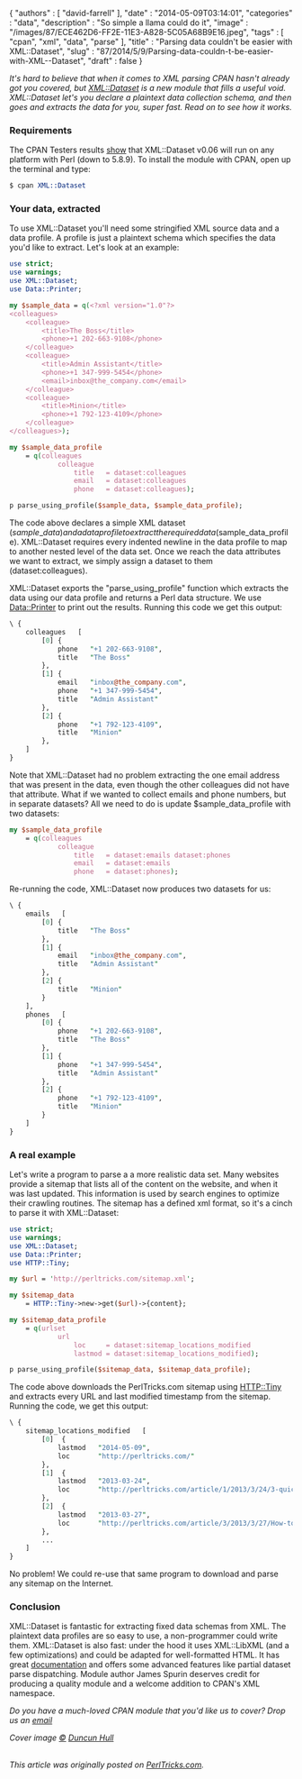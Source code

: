 {
   "authors" : [
      "david-farrell"
   ],
   "date" : "2014-05-09T03:14:01",
   "categories" : "data",
   "description" : "So simple a llama could do it",
   "image" : "/images/87/ECE462D6-FF2E-11E3-A828-5C05A68B9E16.jpeg",
   "tags" : [
      "cpan",
      "xml",
      "data",
      "parse"
   ],
   "title" : "Parsing data couldn't be easier with XML::Dataset",
   "slug" : "87/2014/5/9/Parsing-data-couldn-t-be-easier-with-XML--Dataset",
   "draft" : false
}


*It's hard to believe that when it comes to XML parsing CPAN hasn't already got you covered, but [XML::Dataset](https://metacpan.org/pod/XML::Dataset) is a new module that fills a useful void. XML::Dataset let's you declare a plaintext data collection schema, and then goes and extracts the data for you, super fast. Read on to see how it works.*

### Requirements

The CPAN Testers results [show](http://matrix.cpantesters.org/?dist=XML-Dataset+0.006) that XML::Dataset v0.06 will run on any platform with Perl (down to 5.8.9). To install the module with CPAN, open up the terminal and type:

```perl
$ cpan XML::Dataset
```

### Your data, extracted

To use XML::Dataset you'll need some stringified XML source data and a data profile. A profile is just a plaintext schema which specifies the data you'd like to extract. Let's look at an example:

```perl
use strict;
use warnings;
use XML::Dataset;
use Data::Printer;

my $sample_data = q(<?xml version="1.0"?>
<colleagues>
    <colleague>
        <title>The Boss</title>
        <phone>+1 202-663-9108</phone>
    </colleague>
    <colleague>
        <title>Admin Assistant</title>
        <phone>+1 347-999-5454</phone>
        <email>inbox@the_company.com</email>
    </colleague>
    <colleague>
        <title>Minion</title>
        <phone>+1 792-123-4109</phone>
    </colleague>
</colleagues>);

my $sample_data_profile
    = q(colleagues
            colleague
                title   = dataset:colleagues
                email   = dataset:colleagues
                phone   = dataset:colleagues);

p parse_using_profile($sample_data, $sample_data_profile);
```

The code above declares a simple XML dataset ($sample\_data) and a data profile to extract the required data ($sample\_data\_profile). XML::Dataset requires every indented newline in the data profile to map to another nested level of the data set. Once we reach the data attributes we want to extract, we simply assign a dataset to them (dataset:colleagues).

XML::Dataset exports the "parse\_using\_profile" function which extracts the data using our data profile and returns a Perl data structure. We use [Data::Printer](https://metacpan.org/pod/Data::Printer) to print out the results. Running this code we get this output:

```perl
\ {
    colleagues   [
        [0] {
            phone   "+1 202-663-9108",
            title   "The Boss"
        },
        [1] {
            email   "inbox@the_company.com",
            phone   "+1 347-999-5454",
            title   "Admin Assistant"
        },
        [2] {
            phone   "+1 792-123-4109",
            title   "Minion"
        },
    ]
}
```

Note that XML::Dataset had no problem extracting the one email address that was present in the data, even though the other colleagues did not have that attribute. What if we wanted to collect emails and phone numbers, but in separate datasets? All we need to do is update $sample\_data\_profile with two datasets:

```perl
my $sample_data_profile
    = q(colleagues
            colleague
                title   = dataset:emails dataset:phones
                email   = dataset:emails
                phone   = dataset:phones);
```

Re-running the code, XML::Dataset now produces two datasets for us:

```perl
\ {
    emails   [
        [0] {
            title   "The Boss"
        },
        [1] {
            email   "inbox@the_company.com",
            title   "Admin Assistant"
        },
        [2] {
            title   "Minion"
        }
    ],
    phones   [
        [0] {
            phone   "+1 202-663-9108",
            title   "The Boss"
        },
        [1] {
            phone   "+1 347-999-5454",
            title   "Admin Assistant"
        },
        [2] {
            phone   "+1 792-123-4109",
            title   "Minion"
        }
    ]
}
```

### A real example

Let's write a program to parse a a more realistic data set. Many websites provide a sitemap that lists all of the content on the website, and when it was last updated. This information is used by search engines to optimize their crawling routines. The sitemap has a defined xml format, so it's a cinch to parse it with XML::Dataset:

```perl
use strict;
use warnings;
use XML::Dataset;
use Data::Printer;
use HTTP::Tiny;

my $url = 'http://perltricks.com/sitemap.xml';

my $sitemap_data 
    = HTTP::Tiny->new->get($url)->{content};

my $sitemap_data_profile
    = q(urlset
            url
                loc     = dataset:sitemap_locations_modified
                lastmod = dataset:sitemap_locations_modified);

p parse_using_profile($sitemap_data, $sitemap_data_profile);
```

The code above downloads the PerlTricks.com sitemap using [HTTP::Tiny](https://metacpan.org/pod/HTTP::Tiny) and extracts every URL and last modified timestamp from the sitemap. Running the code, we get this output:

```perl
\ {
    sitemap_locations_modified   [
        [0]  {
            lastmod   "2014-05-09",
            loc       "http://perltricks.com/"
        },
        [1]  {
            lastmod   "2013-03-24",
            loc       "http://perltricks.com/article/1/2013/3/24/3-quick-ways-to-find-out-the-version-number-of-an-installed-Perl-module-from-the-terminal"
        },
        [2]  {
            lastmod   "2013-03-27",
            loc       "http://perltricks.com/article/3/2013/3/27/How-to-cleanly-uninstall-a-Perl-module"
        },
        ...
    ]
}
```

No problem! We could re-use that same program to download and parse any sitemap on the Internet.

### Conclusion

XML::Dataset is fantastic for extracting fixed data schemas from XML. The plaintext data profiles are so easy to use, a non-programmer could write them. XML::Dataset is also fast: under the hood it uses XML::LibXML (and a few optimizations) and could be adapted for well-formatted HTML. It has great [documentation](https://metacpan.org/pod/XML::Dataset) and offers some advanced features like partial dataset parse dispatching. Module author James Spurin deserves credit for producing a quality module and a welcome addition to CPAN's XML namespace.

*Do you have a much-loved CPAN module that you'd like us to cover? Drop us an [email](mailto:perltricks.com@gmail.com)*

*Cover image [©](https://creativecommons.org/licenses/by/2.0/) [Duncun Hull](https://www.flickr.com/photos/dullhunk/3948166814/in/photolist-71TorC-5RcLVC-5RcLk1-5R8vpe-5RcMC9-5R8w7D-5R8v7e-5RcM9Q-5RcLeL-5R8upk-5RcMso-5RcL7J-72QCEU-7KoKym-72QCsE-6FtTJ-6m6pyB-5AJCpY-6FvjN-6FuLy-6FtQL-6Fv4J-5BHeXd-6FuUe-6FtXH-6Fu9t-6FuAs-5AJCs3-5AJCsd-5AJCro-tS2dS-6kzkkD-6kDvjQ-6kDAtY-6kDvzS-6kD45L-6kzqYM-6kDvsE-6kDuys-6kDvcE-6m6prT-6kDupU-6kDuWw-6kDv6j-6kzkd2-6kDALo-5AJCsA-CJhVy-5AJCrN-5MzAkw)*

\
*This article was originally posted on [PerlTricks.com](http://perltricks.com).*

